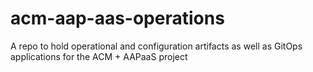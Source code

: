# acm-aap-aas-operations
A repo to hold operational and configuration artifacts as well as GitOps applications for the ACM + AAPaaS project
